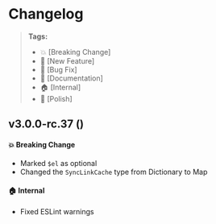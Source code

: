 Changelog
=========

> **Tags:**
> - :boom:       [Breaking Change]
> - :rocket:     [New Feature]
> - :bug:        [Bug Fix]
> - :memo:       [Documentation]
> - :house:      [Internal]
> - :nail_care:  [Polish]

## v3.0.0-rc.37 ()

#### :boom: Breaking Change

* Marked `$el` as optional
* Changed the `SyncLinkCache` type from Dictionary to Map

#### :house: Internal

* Fixed ESLint warnings
